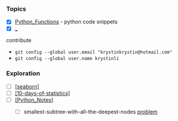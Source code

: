 ### Topics
- [x] [Python_Functions](https://github.com/krystinli/code_snippet_collection/tree/master/Python_Functions) - python code snippets
- [x] [_]() 

contribute
- `git config --global user.email "krystinkrystin@hotmail.com"`
- `git config --global user.name krystinli`

### Exploration 
- [ ] [[seaborn]](https://seaborn.pydata.org/tutorial.html)
- [ ] [[10-days-of-statistics]](https://www.hackerrank.com/domains/tutorials/10-days-of-statistics)
- [ ] [[Python_Notes]](https://github.com/krystinli/Learnings/blob/master/01_Python.md)
  - [ ] smallest-subtree-with-all-the-deepest-nodes [problem](https://leetcode.com/problems/smallest-subtree-with-all-the-deepest-nodes/)

